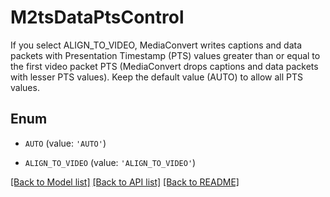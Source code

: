 # M2tsDataPtsControl

If you select ALIGN_TO_VIDEO, MediaConvert writes captions and data packets with Presentation Timestamp (PTS) values greater than or equal to the first video packet PTS (MediaConvert drops captions and data packets with lesser PTS values). Keep the default value (AUTO) to allow all PTS values.

## Enum

* `AUTO` (value: `'AUTO'`)

* `ALIGN_TO_VIDEO` (value: `'ALIGN_TO_VIDEO'`)

[[Back to Model list]](../README.md#documentation-for-models) [[Back to API list]](../README.md#documentation-for-api-endpoints) [[Back to README]](../README.md)


